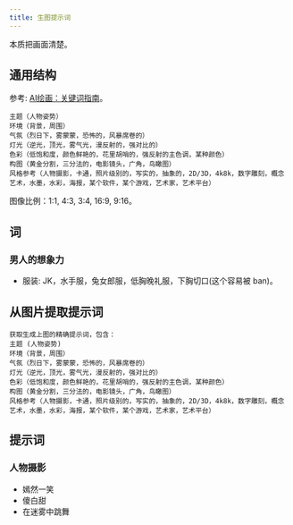 ```yaml
---
title: 生图提示词
---
```


本质把画面清楚。

## 通用结构
参考: [AI绘画：关键词指南](https://waytoagi.feishu.cn/wiki/RdOywCDgbi7bg3kFcL2cSJkTnsb)。  
```
主题（人物姿势）
环境（背景，周围）
气氛（烈日下，雾蒙蒙，恐怖的，风暴席卷的）
灯光（逆光，顶光，雾气光，漫反射的，强对比的）
色彩（低饱和度，颜色鲜艳的，花里胡哨的，强反射的主色调，某种颜色）
构图（黄金分割，三分法的，电影镜头，广角，鸟瞰图）
风格参考（人物摄影，卡通，照片级别的，写实的，抽象的，2D/3D，4k8k，数字雕刻，概念艺术，水墨，水彩，海报，某个软件，某个游戏，艺术家，艺术平台）

```

图像比例：1:1, 4:3, 3:4, 16:9, 9:16。

## 词
### 男人的想象力
* 服装: JK，水手服，兔女郎服，低胸晚礼服，下胸切口(这个容易被 ban)。

## 从图片提取提示词
```
获取生成上图的精确提示词，包含：
主题 (人物姿势)
环境（背景，周围）
气氛（烈日下，雾蒙蒙，恐怖的，风暴席卷的）
灯光（逆光，顶光，雾气光，漫反射的，强对比的）
色彩（低饱和度，颜色鲜艳的，花里胡哨的，强反射的主色调，某种颜色）
构图（黄金分割，三分法的，电影镜头，广角，鸟瞰图）
风格参考（人物摄影，卡通，照片级别的，写实的，抽象的，2D/3D，4k8k，数字雕刻，概念艺术，水墨，水彩，海报，某个软件，某个游戏，艺术家，艺术平台）
```

## 提示词
### 人物摄影
* 嫣然一笑
* 傻白甜
* 在迷雾中跳舞